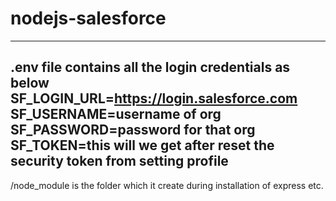 # nodejs-salesforce
-----------------------------------------------------
.env file contains all the login credentials as below
SF_LOGIN_URL=https://login.salesforce.com
SF_USERNAME=username of org
SF_PASSWORD=password for that org
SF_TOKEN=this will we get after reset the security token from setting profile
------------------------------------------------------------------------------
/node_module is the folder which it create during installation of express etc.
